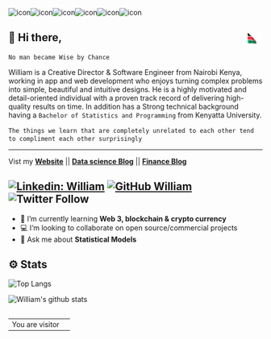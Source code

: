 <!-- ![Banner Image](https://github.com/SirWilliam254/SirWilliam254/blob/main/Banner.jpg) -->

<img src="https://techstack-generator.vercel.app/python-icon.svg" alt="icon" width="65" height="65" /><img src="https://techstack-generator.vercel.app/react-icon.svg" alt="icon" width="65" height="65" /><img src="https://techstack-generator.vercel.app/js-icon.svg" alt="icon" width="65" height="65" /><img src="https://techstack-generator.vercel.app/ts-icon.svg" alt="icon" width="65" height="65" /><img src="https://techstack-generator.vercel.app/mysql-icon.svg" alt="icon" width="65" height="65" /><img src="https://techstack-generator.vercel.app/java-icon.svg" alt="icon" width="65" height="65" />


## 👋  Hi there,<img src="flag.gif" height="30" width="30" align ="right">

```
No man became Wise by Chance
```

William is a Creative Director & Software Engineer from Nairobi Kenya, working in app and web development who enjoys turning complex problems into simple, beautiful and intuitive designs. He is a highly motivated and detail-oriented individual with a proven track record of delivering high-quality results on time.
In addition has a Strong technical background having a `Bachelor of Statistics and Programming` from Kenyatta University.

```
The things we learn that are completely unrelated to each other tend to compliment each other surprisingly
```

------------------------------------------------------------------------------------------------------------------------------------------------------
Vist my  **[Website](https://williammburu.com/)** || **[Data science Blog](https://sirwilliam254.github.io/blog/)** || **[Finance Blog](https://financea.vercel.app/)**

[![Linkedin: William](https://img.shields.io/badge/-William-blue?style=flat-square&logo=Linkedin&logoColor=white&link=https://www.linkedin.com/in/william-mburu-a3907b1a8/)](https://www.linkedin.com/in/william-mburu-a3907b1a8/)
[![GitHub William](https://img.shields.io/github/followers/SirWilliam254?label=follow&style=social)](https://github.com/SirWilliam254)
![Twitter Follow](https://img.shields.io/twitter/follow/WilliamCinemat?style=social)
---
- 🌱 I’m currently learning **Web 3, blockchain & crypto currency**
- 💻 I’m looking to collaborate on open source/commercial projects
- 💬 Ask me about **Statistical Models**       
 
## ⚙️ Stats

![Top Langs](https://github-readme-stats.vercel.app/api/top-langs/?username=SirWilliam254&hide=html,jupyter%20notebook,css,astro,ruby,scss&layout=compact&theme=dark&hide_border=true)




![William's github stats](https://github-readme-stats.vercel.app/api?username=SirWilliam254&show_icons=true,contribs&hide_border=true&theme=dark&rank_icon=github)

## 

<table>
  <tr>
    <td>You are visitor</td>
    <td><img src="https://profile-counter.glitch.me/SirWilliam254/count.svg" alt="" /></td>
  </tr>
</table>


